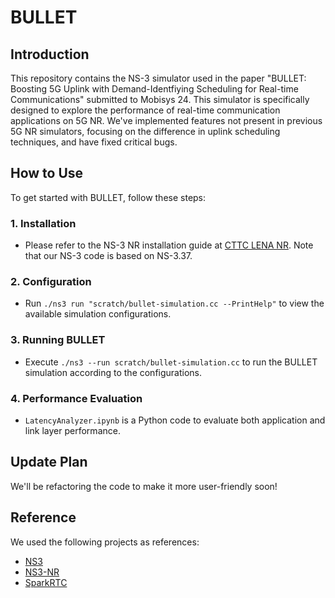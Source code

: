 # BULLET

## Introduction

This repository contains the NS-3 simulator used in the paper "BULLET: Boosting 5G Uplink with Demand-Identfiying Scheduling for Real-time Communications" submitted to Mobisys 24. This simulator is specifically designed to explore the performance of real-time communication applications on 5G NR. We've implemented features not present in previous 5G NR simulators, focusing on the difference in uplink scheduling techniques, and have fixed critical bugs.

## How to Use

To get started with BULLET, follow these steps:

### 1. Installation
- Please refer to the NS-3 NR installation guide at [CTTC LENA NR](https://gitlab.com/cttc-lena/nr). Note that our NS-3 code is based on NS-3.37.

### 2. Configuration
- Run `./ns3 run "scratch/bullet-simulation.cc --PrintHelp"` to view the available simulation configurations.

### 3. Running BULLET
- Execute `./ns3 --run scratch/bullet-simulation.cc` to run the BULLET simulation according to the configurations.

### 4. Performance Evaluation
- `LatencyAnalyzer.ipynb` is a Python code to evaluate both application and link layer performance.

## Update Plan

We'll be refactoring the code to make it more user-friendly soon!

## Reference

We used the following projects as references:
- [NS3](https://github.com/nsnam/ns-3-dev-git)
- [NS3-NR](https://gitlab.com/cttc-lena/nr)
- [SparkRTC](https://github.com/hkust-spark/ns3-sparkrtc)
